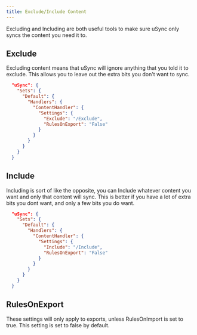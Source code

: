 ```yaml
---
title: Exclude/Include Content
---
```


Excluding and Including are both useful tools to make sure uSync only syncs the content you need it to.

## Exclude 
Excluding content means that uSync will ignore anything that you told it to exclude. This allows you to leave out the extra bits you don't want to sync. 

```json title="appsettings.json" 
  "uSync": {
    "Sets": {
      "Default": {
        "Handlers": {
          "ContentHandler": {
            "Settings": {
              "Exclude": "/Exclude",
              "RulesOnExport": "False"
            }
          }
        }
      }
    }
  }
```

## Include
Including is sort of like the opposite, you can Include whatever content you want and only that content will sync. This is better if you have a lot of extra bits you dont want, and only a few bits you do want. 

```json title="appsettings.json" 
  "uSync": {
    "Sets": {
      "Default": {
        "Handlers": {
          "ContentHandler": {
            "Settings": {
              "Include": "/Include",
              "RulesOnExport": "False"
            }
          }
        }
      }
    }
  }
```

## RulesOnExport
These settings will only apply to exports, unless RulesOnImport is set to true. This setting is set to false by default.
